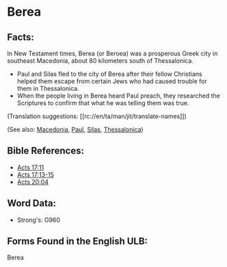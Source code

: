 # Berea

## Facts:

In New Testament times, Berea (or Beroea) was a prosperous Greek city in southeast Macedonia, about 80 kilometers south of Thessalonica.

* Paul and Silas fled to the city of Berea after their fellow Christians helped them escape from certain Jews who had caused trouble for them in Thessalonica.
* When the people living in Berea heard Paul preach, they researched the Scriptures to confirm that what he was telling them was true.

(Translation suggestions: [[rc://en/ta/man/jit/translate-names]])

(See also: [Macedonia](../names/macedonia.md), [Paul](../names/paul.md), [Silas](../names/silas.md), [Thessalonica](../names/thessalonica.md))

## Bible References:

* [Acts 17:11](rc://en/tn/help/act/17/11)
* [Acts 17:13-15](rc://en/tn/help/act/17/13)
* [Acts 20:04](rc://en/tn/help/act/20/04)

## Word Data:

* Strong's: G960

## Forms Found in the English ULB:

Berea
